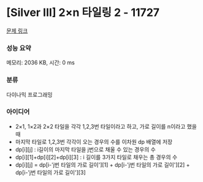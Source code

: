 # [Silver III] 2×n 타일링 2 - 11727 

[문제 링크](https://www.acmicpc.net/problem/11727) 

### 성능 요약

메모리: 2036 KB, 시간: 0 ms

### 분류

다이나믹 프로그래밍

### 아이디어

- 2×1, 1×2과 2×2 타일을 각각 1,2,3번 타일이라고 하고, 가로 길이를 n이라고 했을 때
- 마지막 타일로 1,2,3번 각각이 오는 경우의 수를 이차원 dp 배열에 저장
- dp[i][j] : i길이의 마지막 타일을 j번으로 채울 수 있는 경우의 수
- dp[i][1]+dp[i][2]+dp[i][3] : i 길이를 3가지 타일로 채우는 총 경우의 수
- dp[i][j] = dp[i-'j번 타일의 가로 길이'][1] + dp[i-'j번 타일의 가로 길이'][2] + dp[i-'j번 타일의 가로 길이'][3]



